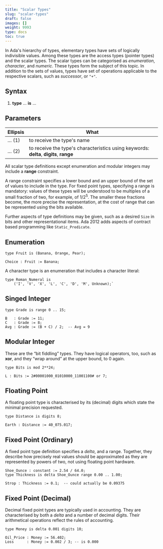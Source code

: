 ```yaml
---
title: "Scalar Types"
slug: "scalar-types"
draft: false
images: []
weight: 9993
type: docs
toc: true
---
```


In Ada's hierarchy of types, elementary types have sets of logically indivisible values. Among these types are the access types (pointer types) and the scalar types. The scalar types can be categorised as *enumeration*, *character*, and *numeric*. These types form the subject of this topic.
In addition to the sets of values, types have set of operations applicable to the respective scalars, such as *successor*, or `"+"`.

## Syntax
 1. **type** … **is** …

## Parameters
| Ellipsis | What |
| ------ | ------ |
| … (1)  | to receive the type's name   |
| … (2)  | to receive the type's characteristics using keywords: **delta**, **digits**, **range**  |

All scalar type definitions except enumeration and modular integers may include a **range** constraint.

A range constraint specifies a lower bound and an upper bound of the set of values to include in the type.
For fixed point types, specifying a range is mandatory: values of these types will be understood to be multiples of a small fraction of two, for example, of 1/2<sup>5</sup>. The smaller these fractions become, the more precise the representation, at the cost of range that can be represented using the bits available.

Further aspects of type definitions may be given, such as a desired `Size` in bits and other representational items. Ada 2012 adds aspects of contract based programming like `Static_Predicate`.

## Enumeration
    type Fruit is (Banana, Orange, Pear);

    Choice : Fruit := Banana;

A character type is an enumeration that includes a character literal:

    type Roman_Numeral is
        ('I', 'V', 'X', 'L', 'C', 'D', 'M', Unknown);`


## Singed Integer
    type Grade is range 0 .. 15;
    
    B   : Grade := 11;
    C   : Grade := 8;
    Avg : Grade := (B + C) / 2;  -- Avg = 9


## Modular Integer
These are the “bit fiddling” types. They have logical operators, too, such as **xor**, and they “wrap around” at the upper bound, to 0 again.

    type Bits is mod 2**24;
    
    L : Bits := 2#00001000_01010000_11001100# or 7;


## Floating Point
A floating point type is characterised by its (decimal) digits which state the minimal precision requested.

    type Distance is digits 8;
    
    Earth : Distance := 40_075.017;


## Fixed Point (Ordinary)
A fixed point type definition specifies a *delta*, and a range. Together, they describe how precisely real values should be approximated as they are represented by powers of two, not using floating point hardware.

    Shoe_Ounce : constant := 2.54 / 64.0;
    type Thickness is delta Shoe_Ounce range 0.00 .. 1.00;
    
    Strop : Thickness := 0.1;  -- could actually be 0.09375
 

## Fixed Point (Decimal)
Decimal fixed point types are typically used in accounting. They are characterised by both a *delta* and a number of decimal digits. Their arithmetical operations reflect the rules of accounting.

    type Money is delta 0.001 digits 10;
    
    Oil_Price : Money := 56.402;
    Loss      : Money := 0.002 / 3; -- is 0.000

